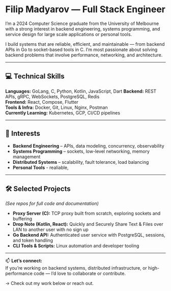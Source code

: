 # Filip Madyarov — Full Stack Engineer

I’m a 2024 Computer Science graduate from the University of Melbourne with a strong interest in backend engineering, systems programming, and service design for large scale applications or personal tools.

I build systems that are reliable, efficient, and maintainable — from backend APIs in Go to socket-based tools in C. I’m most passionate about solving backend problems that involve performance, networking, and architecture.

---

## 💻 Technical Skills

**Languages:** GoLang, C, Python, Kotlin, JavaScript, Dart 
**Backend:** REST APIs, gRPC, WebSockets, PostgreSQL, Redis  
**Frontend:** React, Compose, Flutter  
**Tools & Infra:** Docker, Git, Linux, Nginx, Postman  
**Currently Learning:** Kubernetes, GCP, CI/CD pipelines

---

## 🔧 Interests

- **Backend Engineering** – APIs, data modeling, concurrency, observability  
- **Systems Programming** – sockets, low-level networking, memory management  
- **Distributed Systems** – scalability, fault tolerance, load balancing
- **Personal Tools**      - realiable,   

---

## 🛠️ Selected Projects
*(See repos for full code and documentation)*

- **Proxy Server (C):** TCP proxy built from scratch, exploring sockets and buffering
- **Drop Note (Kotlin, React):** Quickly and Securely Share Text & Files over LAN to another user with no sign up  
- **Go Backend API:** Authenticated user service with PostgreSQL, sessions, and token handling  
- **CLI Tools & Scripts:** Linux automation and developer tooling

---

📫 **Let’s connect:**  
If you’re working on backend systems, distributed infrastructure, or high-performance code — I’d love to collaborate or contribute.

→ Check out my work below or reach out.
